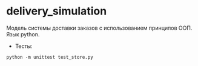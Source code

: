 # delivery_simulation
Модель системы доставки заказов с использованием принципов ООП. Язык python.

- Тесты:
```
python -m unittest test_store.py
```
